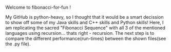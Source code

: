 Welcome to fibonacci-for-fun !

My GitHub is python-heavy, so I thought that it would be a smart decission to show off some of my 
Java skills and C++ skills and Python skills! Here, I am replicating the sacred "Fibonacci Sequence" 
with all 3 of the mentioned languages using recursion... thats right - recursion. The next step is 
to compare the different performance(run-times) between the shown files(see the .py file).
